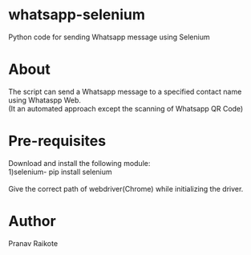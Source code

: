 # whatsapp-selenium
Python code for sending Whatsapp message using Selenium

# About
The script can send a Whatsapp message to a specified contact name using Whataspp Web. <br>
(It an automated approach except the scanning of Whatsapp QR Code)

# Pre-requisites
Download and install the following module: <br> 1)selenium- pip install selenium 
<br> 
<br>
Give the correct path of webdriver(Chrome) while initializing the driver.
 
# Author
Pranav Raikote

